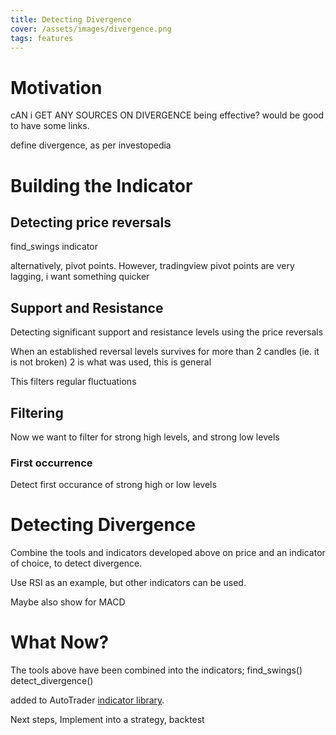 ```yaml
---
title: Detecting Divergence
cover: /assets/images/divergence.png
tags: features
---
```


# Motivation

cAN i GET ANY SOURCES ON DIVERGENCE being effective? would be good to have some links.

define divergence, as per investopedia


# Building the Indicator

## Detecting price reversals

find_swings indicator

alternatively, pivot points. However, tradingview pivot points are very lagging, 
i want something quicker


## Support and Resistance

Detecting significant support and resistance levels using the price reversals

When an established reversal levels survives for more than 2 candles 
(ie. it is not broken)
2 is what was used, this is general

This filters regular fluctuations


## Filtering

Now we want to filter for strong high levels, and strong low levels


### First occurrence
Detect first occurance of strong high or low levels



## 



# Detecting Divergence

Combine the tools and indicators developed above on price and an indicator of choice, to detect 
divergence. 

Use RSI as an example, but other indicators can be used.

Maybe also show for MACD







# What Now?

The tools above have been combined into the indicators;
find_swings()
detect_divergence()

added to AutoTrader [indicator library]().


Next steps,
Implement into a strategy, backtest


